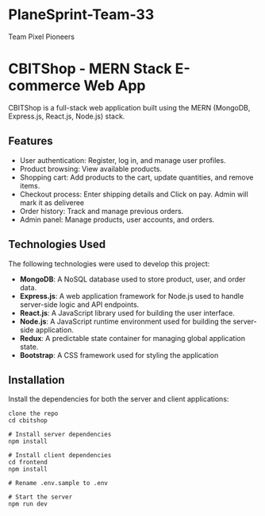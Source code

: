 # PlaneSprint-Team-33
Team Pixel Pioneers

# CBITShop - MERN Stack E-commerce Web App

CBITShop is a full-stack web application built using the MERN (MongoDB, Express.js, React.js, Node.js) stack.

## Features

- User authentication: Register, log in, and manage user profiles.
- Product browsing: View available products.
- Shopping cart: Add products to the cart, update quantities, and remove items.
- Checkout process: Enter shipping details and Click on pay. Admin will mark it as deliveree
- Order history: Track and manage previous orders.
- Admin panel: Manage products, user accounts, and orders.

## Technologies Used

The following technologies were used to develop this project:

- **MongoDB**: A NoSQL database used to store product, user, and order data.
- **Express.js**: A web application framework for Node.js used to handle server-side logic and API endpoints.
- **React.js**: A JavaScript library used for building the user interface.
- **Node.js**: A JavaScript runtime environment used for building the server-side application.
- **Redux**: A predictable state container for managing global application state.
- **Bootstrap**: A CSS framework used for styling the application

## Installation

Install the dependencies for both the server and client applications:

```
clone the repo
cd cbitshop

# Install server dependencies
npm install

# Install client dependencies
cd frontend
npm install

# Rename .env.sample to .env

# Start the server
npm run dev
```
